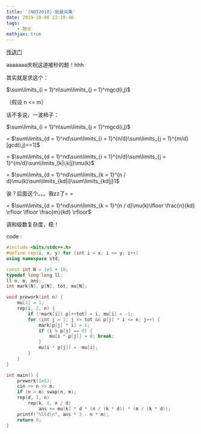 ```yaml
---
title: '[NOI2010]-能量采集'
date: 2019-10-08 22:10:40
tags: 
    - 数论
mathjax: true
---
```


[传送门](https://www.luogu.org/problem/P1447)

aaaaaaa庆祝这道被秒的题！hhh

其实就是求这个：

$\sum\limits_{i = 1}^n\sum\limits_{j = 1}^mgcd(i,j)$

（假设 n <= m）

话不多说，一波柿子：

$\sum\limits_{i = 1}^n\sum\limits_{j = 1}^mgcd(i,j)$

= $\sum\limits_{d = 1}^nd\sum\limits_{i = 1}^{n/d}\sum\limits_{j = 1}^{m/d}[gcd(i,j)==1]$

= $\sum\limits_{d = 1}^nd\sum\limits_{i = 1}^{n/d}\sum\limits_{j = 1}^{m/d}\sum\limits_{k|i,k|j}\mu(k)$

= $\sum\limits_{d = 1}^nd\sum\limits_{k = 1}^{n / d}\mu(k)\sum\limits_{kd|i}\sum\limits_{kd|j}1$

诶？后面这个。。。我zz了= =

= $\sum\limits_{d = 1}^nd\sum\limits_{k = 1}^{n / d}\mu(k)\lfloor \frac{n}{kd} \rfloor \lfloor \frac{m}{kd} \rfloor$

调和级数复杂度，稳！

code :
``` c++
#include <bits/stdc++.h>
#define rep(i, x, y) for (int i = x; i <= y; i++)
using namespace std;

const int N = 1e5 + 10;
typedef long long ll;
ll n, m, ans;
int mark[N], p[N], tot, mu[N];

void prework(int n) {
    mu[1] = 1;
    rep(i, 2, n) {
        if (!mark[i]) p[++tot] = i, mu[i] = -1;
        for (int j = 1; j <= tot && p[j] * i <= n; j++) {
            mark[p[j] * i] = 1;
            if (i % p[j] == 0) {
                mu[i * p[j]] = 0; break;
            }
            mu[i * p[j]] = -mu[i];
        }
    }
}

int main() {
    prework(1e5);
    cin >> n >> m;
    if (n > m) swap(n, m);
    rep(d, 1, n)
        rep(k, 1, n / d)
            ans += mu[k] * d * (n / (k * d)) * (m / (k * d));
    printf("%lld\n", ans * 2 - n * m);
    return 0;
}
```